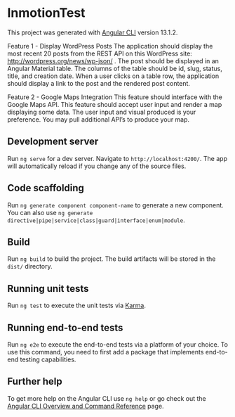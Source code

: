 # InmotionTest

This project was generated with [Angular CLI](https://github.com/angular/angular-cli) version 13.1.2.

Feature 1 - Display WordPress Posts
The application should display the most recent 20 posts from the REST API on this
WordPress site: http://wordpress.org/news/wp-json/ . The post should be displayed in an
Angular Material table. The columns of the table should be id, slug, status, title, and creation
date. When a user clicks on a table row, the application should display a link to the post and
the rendered post content.

Feature 2 - Google Maps Integration
This feature should interface with the Google Maps API. This feature should accept user
input and render a map displaying some data. The user input and visual produced is your
preference. You may pull additional API’s to produce your map.

## Development server

Run `ng serve` for a dev server. Navigate to `http://localhost:4200/`. The app will automatically reload if you change any of the source files.

## Code scaffolding

Run `ng generate component component-name` to generate a new component. You can also use `ng generate directive|pipe|service|class|guard|interface|enum|module`.

## Build

Run `ng build` to build the project. The build artifacts will be stored in the `dist/` directory.

## Running unit tests

Run `ng test` to execute the unit tests via [Karma](https://karma-runner.github.io).

## Running end-to-end tests

Run `ng e2e` to execute the end-to-end tests via a platform of your choice. To use this command, you need to first add a package that implements end-to-end testing capabilities.

## Further help

To get more help on the Angular CLI use `ng help` or go check out the [Angular CLI Overview and Command Reference](https://angular.io/cli) page.

